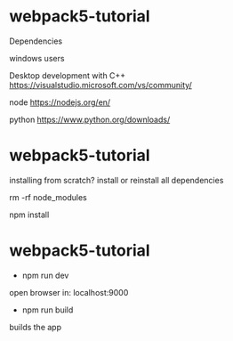 # webpack5-tutorial

Dependencies 

windows users

Desktop development with C++
https://visualstudio.microsoft.com/vs/community/


node https://nodejs.org/en/

python  https://www.python.org/downloads/

# webpack5-tutorial

installing from scratch? install or reinstall all dependencies 

rm -rf node_modules

npm install


# webpack5-tutorial

- npm run dev

open browser in: localhost:9000

- npm run build

builds the app

